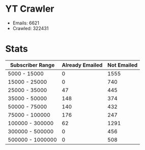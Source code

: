 # YT Crawler
- Emails: 6621
- Crawled: 322431

# Stats
| Subscriber Range  | Already Emailed | Not Emailed |
|-------|-------|-------|
| 5000 - 15000 | 0 | 1555 |
| 15000 - 25000 | 0 | 740 |
| 25000 - 35000 | 47 | 445 |
| 35000 - 50000 | 148 | 374 |
| 50000 - 75000 | 140 | 432 |
| 75000 - 100000 | 176 | 247 |
| 100000 - 300000 | 62 | 1291 |
| 300000 - 500000 | 0 | 456 |
| 500000 - 1000000 | 0 | 508 |
